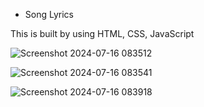 * Song Lyrics 

This is built by using HTML, CSS, JavaScript

![Screenshot 2024-07-16 083512](https://github.com/user-attachments/assets/76df2d40-3664-4a73-a6e5-910a9fe99cb1)

![Screenshot 2024-07-16 083541](https://github.com/user-attachments/assets/1f951565-3dc0-4df2-a06e-b559d2a98e15)

![Screenshot 2024-07-16 083918](https://github.com/user-attachments/assets/56db1d27-fb6b-4e79-8384-4ea6c622085a)
